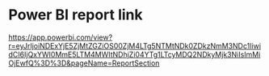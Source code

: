 # Power BI report link
https://app.powerbi.com/view?r=eyJrIjoiNDExYjE5ZjMtZGZiOS00ZjM4LTg5NTMtNDk0ZDkzNmM3NDc1IiwidCI6IjQxYWI0MmE5LTM4MWItNDhjZi04YTg1LTcyMDQ2NDkyMjk3NiIsImMiOjEwfQ%3D%3D&pageName=ReportSection
